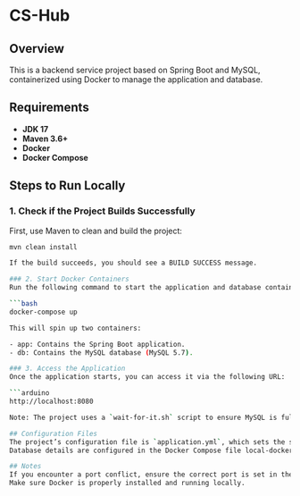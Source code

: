# CS-Hub

## Overview
This is a backend service project based on Spring Boot and MySQL, containerized using Docker to manage the application and database.

## Requirements
- **JDK 17**
- **Maven 3.6+**
- **Docker**
- **Docker Compose**

## Steps to Run Locally

### 1. Check if the Project Builds Successfully

First, use Maven to clean and build the project:

```bash
mvn clean install

If the build succeeds, you should see a BUILD SUCCESS message.

### 2. Start Docker Containers
Run the following command to start the application and database containers:

```bash
docker-compose up

This will spin up two containers:

- app: Contains the Spring Boot application.
- db: Contains the MySQL database (MySQL 5.7).

### 3. Access the Application
Once the application starts, you can access it via the following URL:

```arduino
http://localhost:8080

Note: The project uses a `wait-for-it.sh` script to ensure MySQL is fully ready before the application starts.

## Configuration Files
The project’s configuration file is `application.yml`, which sets the server port to 8080.
Database details are configured in the Docker Compose file local-docker-compose.yml.

## Notes
If you encounter a port conflict, ensure the correct port is set in the application.yml file (e.g., 8080).
Make sure Docker is properly installed and running locally.
